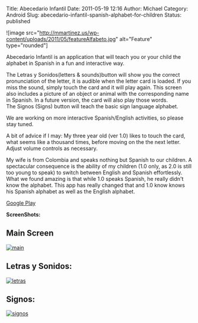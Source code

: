 Title: Abecedario Infantil
Date: 2011-05-19 12:16
Author: Michael
Category: Android
Slug: abecedario-infantil-spanish-alphabet-for-children
Status: published

![image
src="http://mmartinez.us/wp-content/uploads/2011/05/featureAlfabeto.jpg"
alt="Feature" type="rounded"\]

Abecedario Infantil is an application that will teach you or your child
the alphabet in Spanish in a fun and interactive way.

The Letras y Sonidos(letters & sounds)button will show you the correct
pronunciation of the letter, it is audible when the letter card is
loaded. If you miss the sound, simply touch the card and it will play
again. This screen also includes a picture of an object or animal with
the corresponding name in Spanish. In a future version, the card will
also play those words.  
The Signos (Signs) button will teach the basic sign language alphabet.

We are working on more interactive Spanish/English activities, so please
stay tuned.

A bit of advice if I may: My three year old (ver 1.0) likes to touch the
card, what seems like a thousand times, before moving on the the next
letter. Adjust volume controls as necessary.

My wife is from Colombia and speaks nothing but Spanish to our children.
A spectacular consequence is the ability of my children (1.0 only, as
2.0 is still too young to speak) to switch between English and Spanish
effortlessly. What we found amazing is that while 1.0 speaks Spanish, he
really didn't know the alphabet. This app has really changed that and
1.0 know knows his Spanish alphabet as well as the English alphabet.

[Google
Play](https://market.android.com/details?id=com.caffeine.alfabeto)

**ScreenShots:**

Main Screen
-----------

<div>

[![](http://mmartinez.us/wp-content/uploads/2011/05/main.jpg "main")](http://mmartinez.us/wp-content/uploads/2011/05/main.jpg)

</div>

Letras y Sonidos:
-----------------

<div>

[![](http://mmartinez.us/wp-content/uploads/2011/05/letras.jpg "letras")](http://mmartinez.us/wp-content/uploads/2011/05/letras.jpg)

</div>

Signos:
-------

<div>

[![](http://mmartinez.us/wp-content/uploads/2011/05/signos.jpg "signos")](http://mmartinez.us/wp-content/uploads/2011/05/signos.jpg)

</div>
